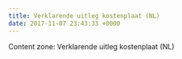 ```yaml
---
title: Verklarende uitleg kostenplaat (NL)
date: 2017-11-07 23:43:33 +0000
---
```

Content zone: Verklarende uitleg kostenplaat (NL)